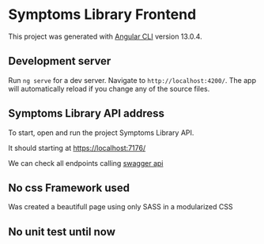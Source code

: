 # Symptoms Library Frontend

This project was generated with [Angular CLI](https://github.com/angular/angular-cli) version 13.0.4.

## Development server

Run `ng serve` for a dev server. Navigate to `http://localhost:4200/`. The app will automatically reload if you change any of the source files.

## Symptoms Library API address
To start, open and run the project Symptoms Library API.

It should starting at [https://localhost:7176/](https://localhost:7176/)

We can check all endpoints calling [swagger api](https://localhost:7176/swagger/index.html)

## No css Framework used
Was created a beautifull page using only SASS in a modularized CSS
## No unit test until now
